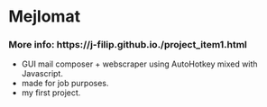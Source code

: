 <h1>Mejlomat </h1>
<h3>More info: https://j-filip.github.io./project_item1.html</h3>



- GUI mail composer + webscraper using AutoHotkey mixed with Javascript. 
- made for job purposes.
- my first project. 

